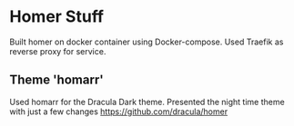 # Homer Stuff
Built homer on docker container using Docker-compose. Used Traefik as reverse proxy for service. 

## Theme 'homarr'
Used homarr for the Dracula Dark theme. Presented the night time theme with just a few changes 
https://github.com/dracula/homer